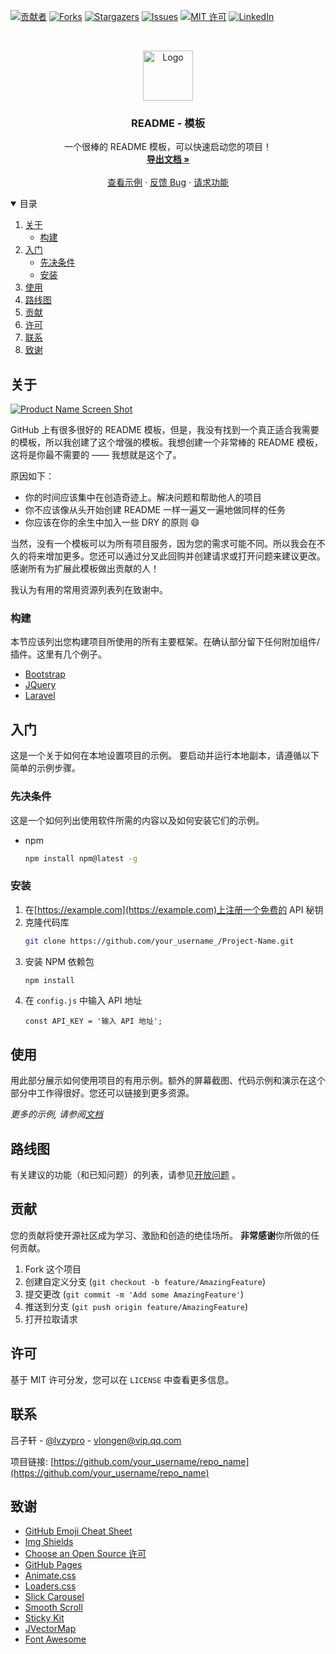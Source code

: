 <!--
*** Thanks for checking out the Best-README-Template. If you have a suggestion
*** that would make this better, please fork the repo and create a pull request
*** or simply open an issue with the tag "enhancement".
*** Thanks again! Now go create something AMAZING! :D
-->



<!-- 项目徽章 -->
<!--
*** I'm using markdown "reference style" links for readability.
*** Reference links are enclosed in brackets [ ] instead of parentheses ( ).
*** See the bottom of this document for the declaration of the reference variables
*** for contributors-url, forks-url, etc. This is an optional, concise syntax you may use.
*** https://www.markdownguide.org/basic-syntax/#reference-style-links
-->
[![贡献者][contributors-shield]][contributors-url]
[![Forks][forks-shield]][forks-url]
[![Stargazers][stars-shield]][stars-url]
[![Issues][issues-shield]][issues-url]
[![MIT 许可][license-shield]][license-url]
[![LinkedIn][linkedin-shield]][linkedin-url]



<!-- PROJECT LOGO -->
<br />
<p align="center">
  <a href="https://github.com/othneildrew/Best-README-Template">
    <img src="./images/logo.png" alt="Logo" width="80" height="80">
  </a>

  <h3 align="center">README - 模板</h3>

  <p align="center">
    一个很棒的 README 模板，可以快速启动您的项目！
    <br />
    <a href="https://github.com/othneildrew/Best-README-Template"><strong>导出文档 »</strong></a>
    <br />
    <br />
    <a href="https://github.com/othneildrew/Best-README-Template">查看示例</a>
    ·
    <a href="https://github.com/othneildrew/Best-README-Template/issues">反馈 Bug</a>
    ·
    <a href="https://github.com/othneildrew/Best-README-Template/issues">请求功能</a>
  </p>
</p>



<!-- TABLE OF CONTENTS -->
<details open="open">
  <summary>目录</summary>
  <ol>
    <li>
      <a href="#关于">关于</a>
      <ul>
        <li><a href="#构建">构建</a></li>
      </ul>
    </li>
    <li>
      <a href="#入门">入门</a>
      <ul>
        <li><a href="#先决条件">先决条件</a></li>
        <li><a href="#安装">安装</a></li>
      </ul>
    </li>
    <li><a href="#使用">使用</a></li>
    <li><a href="#路线图">路线图</a></li>
    <li><a href="#贡献">贡献</a></li>
    <li><a href="#许可">许可</a></li>
    <li><a href="#联系">联系</a></li>
    <li><a href="#致谢">致谢</a></li>
  </ol>
</details>



<!-- 关于项目 -->
## 关于

[![Product Name Screen Shot][product-screenshot]](https://example.com)

GitHub 上有很多很好的 README 模板，但是，我没有找到一个真正适合我需要的模板，所以我创建了这个增强的模板。我想创建一个非常棒的 README 模板，这将是你最不需要的 —— 我想就是这个了。

原因如下：
* 你的时间应该集中在创造奇迹上。解决问题和帮助他人的项目
* 你不应该像从头开始创建 README 一样一遍又一遍地做同样的任务
* 你应该在你的余生中加入一些 DRY 的原则 :smile:

当然，没有一个模板可以为所有项目服务，因为您的需求可能不同。所以我会在不久的将来增加更多。您还可以通过分叉此回购并创建请求或打开问题来建议更改。感谢所有为扩展此模板做出贡献的人！

我认为有用的常用资源列表列在致谢中。

### 构建

本节应该列出您构建项目所使用的所有主要框架。在确认部分留下任何附加组件/插件。这里有几个例子。
* [Bootstrap](https://getbootstrap.com)
* [JQuery](https://jquery.com)
* [Laravel](https://laravel.com)



<!-- 入门 -->
## 入门

这是一个关于如何在本地设置项目的示例。
要启动并运行本地副本，请遵循以下简单的示例步骤。

### 先决条件

这是一个如何列出使用软件所需的内容以及如何安装它们的示例。
* npm
  ```sh
  npm install npm@latest -g
  ```

### 安装

1. 在[https://example.com](https://example.com)上注册一个免费的 API 秘钥
2. 克隆代码库
   ```sh
   git clone https://github.com/your_username_/Project-Name.git
   ```
3. 安装 NPM 依赖包
   ```sh
   npm install
   ```
4. 在 `config.js` 中输入 API 地址
   ```JS
   const API_KEY = '输入 API 地址';
   ```



<!-- 使用示例 -->
## 使用

用此部分展示如何使用项目的有用示例。额外的屏幕截图、代码示例和演示在这个部分中工作得很好。您还可以链接到更多资源。

_更多的示例, 请参阅[文档](https://example.com)_



<!-- 路线图 -->
## 路线图

有关建议的功能（和已知问题）的列表，请参见[开放问题](https://github.com/othneildrew/Best-README-Template/issues) 。



<!-- 贡献 -->
## 贡献

您的贡献将使开源社区成为学习、激励和创造的绝佳场所。 **非常感谢**你所做的任何贡献。

1. Fork 这个项目
2. 创建自定义分支 (`git checkout -b feature/AmazingFeature`)
3. 提交更改 (`git commit -m 'Add some AmazingFeature'`)
4. 推送到分支 (`git push origin feature/AmazingFeature`)
5. 打开拉取请求



<!-- 许可 -->
## 许可

基于 MIT 许可分发，您可以在 `LICENSE` 中查看更多信息。



<!-- 联系 -->
## 联系

吕子轩 - [@lvzypro](https://twitter.com/lvzypro) - vlongen@vip.qq.com

项目链接: [https://github.com/your_username/repo_name](https://github.com/your_username/repo_name)



<!-- 致谢 -->
## 致谢
* [GitHub Emoji Cheat Sheet](https://www.webpagefx.com/tools/emoji-cheat-sheet)
* [Img Shields](https://shields.io)
* [Choose an Open Source 许可](https://choosealicense.com)
* [GitHub Pages](https://pages.github.com)
* [Animate.css](https://daneden.github.io/animate.css)
* [Loaders.css](https://connoratherton.com/loaders)
* [Slick Carousel](https://kenwheeler.github.io/slick)
* [Smooth Scroll](https://github.com/cferdinandi/smooth-scroll)
* [Sticky Kit](http://leafo.net/sticky-kit)
* [JVectorMap](http://jvectormap.com)
* [Font Awesome](https://fontawesome.com)





<!-- Markdown 链接 & 图片 -->
<!-- https://www.markdownguide.org/basic-syntax/#reference-style-links -->
[contributors-shield]: https://badges.chfse.com/github/contributors/othneildrew/Best-README-Template.svg?style=for-the-badge&label=贡献者
[contributors-url]: https://github.com/othneildrew/Best-README-Template/graphs/contributors
[forks-shield]: https://badges.chfse.com/github/forks/othneildrew/Best-README-Template.svg?style=for-the-badge&label=分叉
[forks-url]: https://github.com/othneildrew/Best-README-Template/network/members
[stars-shield]: https://badges.chfse.com/github/stars/othneildrew/Best-README-Template.svg?style=for-the-badge&label=收藏
[stars-url]: https://github.com/othneildrew/Best-README-Template/stargazers
[issues-shield]: https://badges.chfse.com/github/issues/othneildrew/Best-README-Template.svg?style=for-the-badge&label=问题
[issues-url]: https://github.com/othneildrew/Best-README-Template/issues
[license-shield]: https://badges.chfse.com/github/license/othneildrew/Best-README-Template.svg?style=for-the-badge&label=许可
[license-url]: https://github.com/othneildrew/Best-README-Template/blob/master/LICENSE.txt
[linkedin-shield]: https://badges.chfse.com/badge/-CHFSE__COM-black.svg?style=for-the-badge&logo=wechat&colorB=555
[linkedin-url]: https://linkedin.com/in/othneildrew
[product-screenshot]: images/screenshot.png
